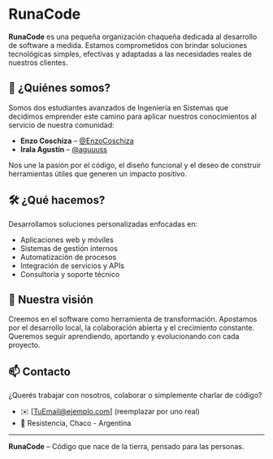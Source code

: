 # RunaCode

**RunaCode** es una pequeña organización chaqueña dedicada al desarrollo de software a medida. Estamos comprometidos con brindar soluciones tecnológicas simples, efectivas y adaptadas a las necesidades reales de nuestros clientes.

## 👥 ¿Quiénes somos?

Somos dos estudiantes avanzados de Ingeniería en Sistemas que decidimos emprender este camino para aplicar nuestros conocimientos al servicio de nuestra comunidad:

- **Enzo Coschiza** – [@EnzoCoschiza](https://github.com/EnzoCoschiza)  
- **Irala Agustín** – [@aguuuss](https://github.com/aguuuss)

Nos une la pasión por el código, el diseño funcional y el deseo de construir herramientas útiles que generen un impacto positivo.

## 🛠️ ¿Qué hacemos?

Desarrollamos soluciones personalizadas enfocadas en:

- Aplicaciones web y móviles
- Sistemas de gestión internos
- Automatización de procesos
- Integración de servicios y APIs
- Consultoría y soporte técnico

## 🌱 Nuestra visión

Creemos en el software como herramienta de transformación. Apostamos por el desarrollo local, la colaboración abierta y el crecimiento constante. Queremos seguir aprendiendo, aportando y evolucionando con cada proyecto.

## 📫 Contacto

¿Querés trabajar con nosotros, colaborar o simplemente charlar de código?

- ✉️ [TuEmail@ejemplo.com] (reemplazar por uno real)
- 📍 Resistencia, Chaco - Argentina

---

**RunaCode** – Código que nace de la tierra, pensado para las personas.

